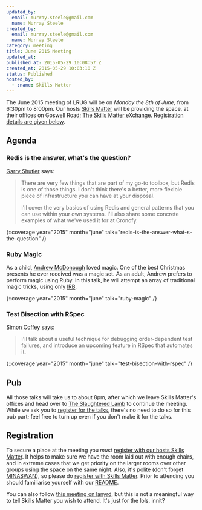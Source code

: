 ```yaml
---
updated_by:
  email: murray.steele@gmail.com
  name: Murray Steele
created_by:
  email: murray.steele@gmail.com
  name: Murray Steele
category: meeting
title: June 2015 Meeting
updated_at:
published_at: 2015-05-29 10:08:57 Z
created_at: 2015-05-29 10:03:10 Z
status: Published
hosted_by:
  - :name: Skills Matter
---
```


The June 2015 meeting of LRUG will be on *Monday the 8th of June*, from 6:30pm to 8:00pm.  Our hosts [Skills Matter](http://skillsmatter.com/) will be providing the space, at their offices on Goswell Road; [The Skills Matter eXchange](https://skillsmatter.com/locations/96-skills-matter-exchange).  <a href="#jun15registration">Registration details are given below</a>.

## Agenda

### Redis is the answer, what's the question?

[Garry Shutler](http://gshutler.com) says:

> There are very few things that are part of my go-to toolbox, but Redis
> is one of those things. I don't think there's a better, more flexible
> piece of infrastructure you can have at your disposal.
>
> I'll cover the very basics of using Redis and general patterns that you
> can use within your own systems. I'll also share some concrete examples
> of what we've used it for at Cronofy.

{::coverage year="2015" month="june" talk="redis-is-the-answer-what-s-the-question" /}

### Ruby Magic

As a child, [Andrew McDonough](http://twitter.com/andrewmcdonough) loved
magic.  One of the best Christmas presents he ever received was a magic
set.  As an adult, Andrew prefers to perform magic using Ruby.  In this
talk, he will attempt an array of traditional magic tricks, using only
[IRB](https://en.wikipedia.org/wiki/Interactive_Ruby_Shell).

{::coverage year="2015" month="june" talk="ruby-magic" /}

### Test Bisection with RSpec

[Simon Coffey](https://twitter.com/urbanautomaton) says:

> I'll talk about a useful technique for debugging order-dependent test
> failures, and introduce an upcoming feature in RSpec that automates it.

{::coverage year="2015" month="june" talk="test-bisection-with-rspec" /}

## Pub

All those talks will take us to about 8pm, after which we leave Skills Matter's offices and head over to [The Slaughtered Lamb](http://www.theslaughteredlambpub.com/) to continue the meeting.  While we ask you to [register for the talks](#jun15registration), there's no need to do so for this pub part; feel free to turn up even if you don't make it for the talks.

Registration <a name="jun15registration">&nbsp;</a>
---------------------------------------------------

To secure a place at the meeting you *must* [register with our hosts Skills Matter](https://skillsmatter.com/meetups/7216-lrug-june-2015-meetup).  It helps to make sure we have the room laid out with enough chairs, and in extreme cases that we get priority on the larger rooms over other groups using the space on the same night.  Also, it's polite (don't forget [MINASWAN](http://oreilly.com/ruby/excerpts/ruby-learning-rails/ruby-glossary.html#I_indexterm_d1e32036)), so please do [register with Skills Matter](https://skillsmatter.com/meetups/7216-lrug-june-2015-meetup).  Prior to attending you should familiarise yourself with our [README](http://readme.lrug.org/).

You can also follow [this meeting on lanyrd](http://lanyrd.com/2015/lrug-june/), but this is not a meaningful way to tell Skills Matter you wish to attend.  It's just for the lols, innit?

